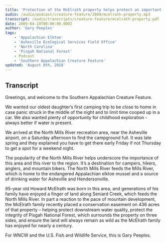 ```yaml
---
title: 'Protection of the McElrath property helps protect an important stream and national forest'
audio: /audio/podcast/creature-feature/2009/mcelrath-property.mp3
transcript: /audio/transcripts/creature-feature/mcelrath-property.pdf
date: 2009-04-10T00:00:00.000Z
author: 'Gary Peeples'
tags:
    - 'Appalachian Elktoe'
    - 'Asheville Ecological Services Field Office'
    - 'North Carolina'
    - 'Pisgah National Forest'
    - Podcast
    - 'Southern Appalachian Creature Feature'
updated: 'August 8th, 2018'
---
```


## Transcript

Greetings, and welcome to the Southern Appalachian Creature Feature.

We wanted our oldest daughter’s first camping trip to be close to home in case panic struck in the middle of the night and to limit time cooped up in a car. We also wanted plenty of opportunity for childhood exploration - always better if water is present.

We arrived at the North Mills River recreation area, near the Asheville airport, on a Saturday afternoon to find the campground full. It was late spring and they explained you have to get there early Friday if not Thursday to get a spot for a weekend night.

The popularity of the North Mills River helps underscore the importance of this area and this river to the region. It’s a destination for campers, hikers, anglers, and mountain bikers. The North Mills River feeds the Mills River, which is home to the endangered Appalachian elktoe mussel and a source of drinking water for Asheville and Hendersonville.

95-year old Howard McElrath was born in this area, and generations of his family have enjoyed a finger of land along Seniard Creek, which feeds the North Mills River. In part a reaction to the pace of mountain development, the McElrath family recently placed a conservation easement on 436 acres of that property – helping protect downstream water quality, protect the integrity of Pisgah National Forest, which surrounds the property on three sides, and ensure the land will always remain as wild as the McElrath family has enjoyed for nearly a century.

For WNCW and the U.S. Fish and Wildlife Service, this is Gary Peeples.